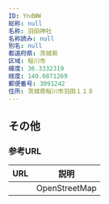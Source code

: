 ```yaml
---
ID: YndWW
総称: null
名称: 羽田神社
名称読み: null
別名: null
都道府県: 茨城県
区域: 桜川市
緯度: 36.3332319
経度: 140.0871269
郵便番号: 3091242
住所: 茨城県桜川市羽田１１８
---
```


## その他

### 参考URL

| URL | 説明          |
| --- | ------------- |
|     | OpenStreetMap |

